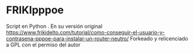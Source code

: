 # FRIKIpppoe
Script en Python .
En su versión original
https://www.frikidelto.com/tutorial/como-conseguir-el-usuario-y-contrasena-pppoe-para-instalar-un-router-neutro/
Forkeado y relicenciado a GPL con el permiso del autor
